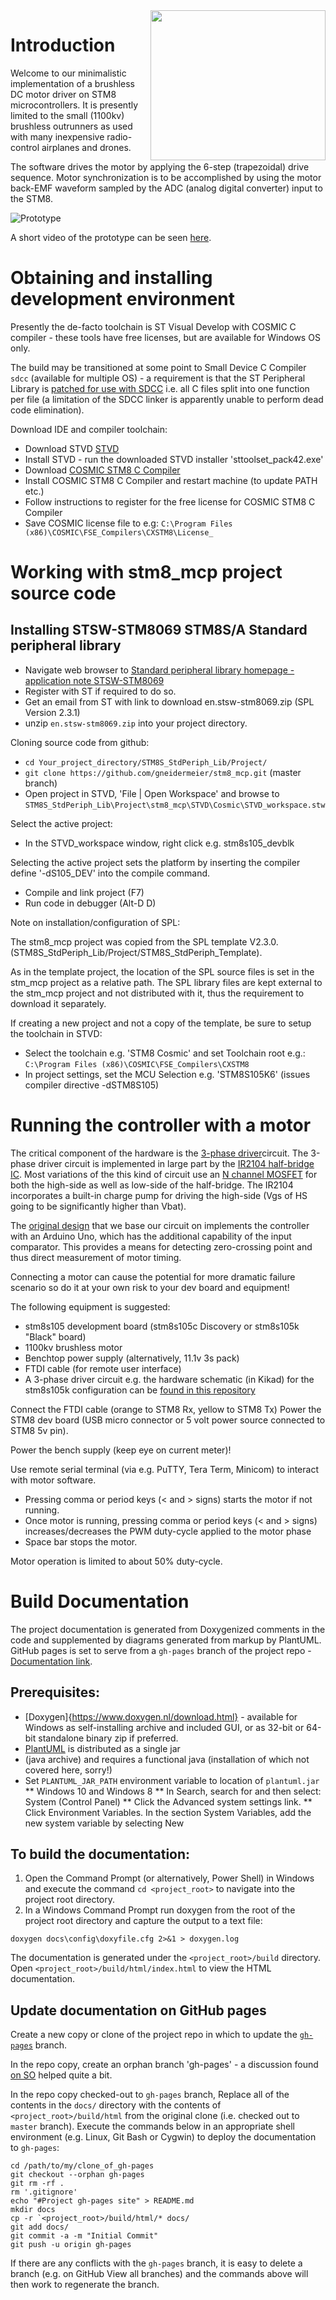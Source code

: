 <img align="right" width="280" height="240" src="docs/images/Log_logo.png">

# Introduction

Welcome to our minimalistic implementation of a brushless DC motor driver on 
STM8 microcontrollers. It is presently limited to the small (1100kv) brushless
outrunners as used with many inexpensive radio-control airplanes and drones.

The software drives the motor by applying the 6-step (trapezoidal) drive sequence.
Motor synchronization is to be accomplished by using the motor back-EMF waveform 
sampled by the ADC (analog digital converter) input to the STM8. 

![Prototype](docs/images/BL+logo.png)

A short video of the prototype can be seen 
[here](https://drive.google.com/file/d/1LrSplfI0xa_OsSb_tm6vj7Udb8AkIftp/view?usp=sharing). 

# Obtaining and installing development environment

Presently the de-facto toolchain is ST Visual Develop with COSMIC C compiler -
these tools have free licenses, but are available for Windows OS only.

The build may be transitioned at some point to Small Device C Compiler `sdcc` 
(available for multiple OS) - a requirement is that the ST Peripheral 
Library is [patched for use with SDCC](https://github.com/bschwand/STM8-SPL-SDCC) 
i.e. all C files split into one function per file (a limitation of the SDCC linker 
is apparently unable to perform dead code elimination). 

Download IDE and compiler toolchain:

* Download STVD [STVD](https://www.st.com/en/development-tools/stvd-stm8.html)
* Install STVD - run the downloaded STVD installer 'sttoolset_pack42.exe'
* Download [COSMIC STM8 C Compiler](https://www.cosmicsoftware.com/download_stm8_free.php)
* Install COSMIC STM8 C Compiler and restart machine (to update PATH etc.)
* Follow instructions to register for the free license for COSMIC STM8 C Compiler
* Save COSMIC license file to e.g:
    `C:\Program Files (x86)\COSMIC\FSE_Compilers\CXSTM8\License_`

# Working with stm8_mcp project source code

## Installing STSW-STM8069 STM8S/A Standard peripheral library

* Navigate web browser to [Standard peripheral library homepage - application note STSW-STM8069](https://www.st.com/en/embedded-software/stsw-stm8069.html) 
* Register with ST if required to do so. 
* Get an email from ST with link to download en.stsw-stm8069.zip (SPL Version 2.3.1)
* unzip `en.stsw-stm8069.zip` into your project directory.

Cloning source code from github:

* `cd Your_project_directory/STM8S_StdPeriph_Lib/Project/`
* `git clone https://github.com/gneidermeier/stm8_mcp.git` (master branch)
* Open project in STVD, 'File | Open Workspace' and browse to
   `STM8S_StdPeriph_Lib\Project\stm8_mcp\STVD\Cosmic\STVD_workspace.stw`

Select the active project:

* In the STVD_workspace window, right click e.g. stm8s105_devblk

Selecting the active project sets the platform by inserting the compiler
define '-dS105_DEV' into the compile command.

* Compile and link project (F7)
* Run code in debugger (Alt-D D)

Note on installation/configuration of SPL:

The stm8_mcp project was copied from the SPL template V2.3.0.
(STM8S_StdPeriph_Lib/Project/STM8S_StdPeriph_Template).

As in the template project, the location of the SPL source files is set in the
stm_mcp project as a relative path. The SPL library files are kept external to
the stm_mcp project and not distributed with it, thus the requirement to download
it separately.

If creating a new project and not a copy of the template, be sure to setup the
toolchain in STVD:

* Select the toolchain e.g. 'STM8 Cosmic' and set Toolchain root e.g.:
  `C:\Program Files (x86)\COSMIC\FSE_Compilers\CXSTM8`
* In project settings, set the MCU Selection e.g. 'STM8S105K6' (issues compiler
  directive -dSTM8S105)

# Running the controller with a motor
The critical component of the hardware is the 
[3-phase driver](https://simple-circuit.com/wp-content/uploads/2017/12/brushless-dc-motor-3-phase-bridge-circuit.png)circuit. 
The 3-phase driver circuit is implemented in large part by the 
[IR2104 half-bridge IC](https://www.infineon.com/dgdl/Infineon-IR2104-DS-v01_00-EN.pdf?fileId=5546d462533600a4015355c7c1c31671). 
Most variations of the this kind of circuit use an 
[N channel MOSFET](https://www.infineon.com/dgdl/irfz44npbf.pdf?fileId=5546d462533600a40153563b3a9f220d)
for both the high-side as well as low-side of the half-bridge. The IR2104 incorporates a 
built-in charge pump for driving the high-side (Vgs of HS going to be significantly higher than Vbat).
 
The [original design](https://simple-circuit.com/arduino-sensorless-bldc-motor-controller-esc/) 
that we base our circuit on implements the controller with an Arduino Uno, which has the additional
capability of the input comparator. This provides a means for detecting zero-crossing point and thus 
direct measurement of motor timing.

Connecting a motor can cause the potential for more dramatic failure scenario so 
do it at your own risk to your dev board and equipment!

The following equipment is suggested:
* stm8s105 development board (stm8s105c Discovery or stm8s105k "Black" board)
* 1100kv brushless motor
* Benchtop power supply (alternatively, 11.1v 3s pack)
* FTDI cable (for remote user interface)
* A 3-phase driver circuit e.g. the hardware schematic (in Kikad) for the stm8s105k
 configuration can be 
 [found in this repository](https://github.com/logikoshub/stm8_mcp/blob/master/docs/schem/bl_hw_stm8s105k_blue.tar.gz)

 Connect the FTDI cable (orange to STM8 Rx, yellow to STM8 Tx)
 Power the STM8 dev board (USB micro connector or 5 volt power source connected
 to STM8 5v pin).

 Power the bench supply (keep eye on current meter)!

 Use remote serial terminal (via e.g. PuTTY, Tera Term, Minicom) to interact 
 with motor software.

  * Pressing comma or period keys (< and > signs) starts the motor if
   not running.
  * Once motor is running, pressing comma or period keys (< and > signs) increases/decreases the PWM duty-cycle applied to the motor phase   
  * Space bar stops the motor.

 Motor operation is limited to about 50% duty-cycle.

# Build Documentation

The project documentation is generated from Doxygenized comments in the code 
and supplemented by diagrams generated from markup by PlantUML. GitHub pages 
is set to serve from a `gh-pages` branch of the project repo - 
[Documentation link](https://logikoshub.github.io/stm8_mcp/docs/index.html).

## Prerequisites:

* [Doxygen]{https://www.doxygen.nl/download.html} - available for Windows as 
self-installing archive and included GUI, or as 32-bit or 64-bit standalone binary zip if preferred.
* [PlantUML](https://plantuml.com/download) is distributed as a single jar 
* (java archive) and requires a functional java (installation of which not 
covered here, sorry!)
* Set `PLANTUML_JAR_PATH` environment variable to location of `plantuml.jar`
** Windows 10 and Windows 8
** In Search, search for and then select: System (Control Panel)
** Click the Advanced system settings link.
** Click Environment Variables. In the section System Variables, add the new system variable by selecting New

## To build the documentation:

1. Open the Command Prompt (or alternatively, Power Shell) in Windows and 
 execute the command `cd <project_root>` to navigate into the project root 
 directory.
2. In a Windows Command Prompt run doxygen from the root of the project root 
   directory and capture the output to a text file:

 `doxygen docs\config\doxyfile.cfg 2>&1 > doxygen.log`

The documentation is generated under the `<project_root>/build` directory. Open
`<project_root>/build/html/index.html` to view the HTML documentation.

## Update documentation on GitHub pages

Create a new copy or clone of the project repo in which to update the 
[`gh-pages`](https://github.com/logikoshub/logikos_bl_demo/tree/gh-pages) branch. 

In the repo copy, create an orphan branch 'gh-pages' - a discussion found 
[on SO](https://stackoverflow.com/questions/48235671/deploy-project-to-gh-pages-from-a-git-clone) 
helped quite a bit.

In the repo copy checked-out to `gh-pages` branch, Replace all of the contents in the 
`docs/` directory with the contents of `<project_root>/build/html` from the original 
clone (i.e. checked out to `master` branch). Execute the commands below in an appropriate 
shell environment (e.g. Linux, Git Bash or Cygwin) to deploy the documentation to `gh-pages`: 

    cd /path/to/my/clone_of_gh-pages
    git checkout --orphan gh-pages
    git rm -rf .
    rm '.gitignore'
    echo "#Project gh-pages site" > README.md
    mkdir docs
    cp -r `<project_root>/build/html/* docs/
    git add docs/
    git commit -a -m "Initial Commit"
    git push -u origin gh-pages

If there are any conflicts with the `gh-pages` branch, it is easy to delete a branch (e.g.
on GitHub View all branches) and the commands above will then work to regenerate the branch.
